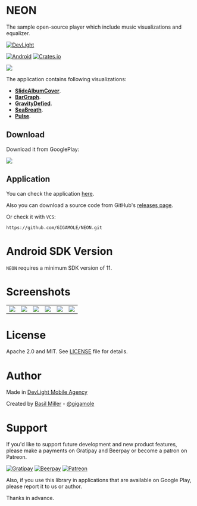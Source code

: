 NEON
====

The sample open-source player which include music visualizations and equalizer.

[![DevLight](https://lh4.googleusercontent.com/-9btnRFp_eVo/V5cfwZsBpMI/AAAAAAAAC4E/s4NGoezKhpAVdVofAoez1QWpzK5Na8_cQCL0B/w147-h20-no/devlight-badge.png)](http://devlight.com.ua)

[![Android](https://img.shields.io/badge/platform-android-brightgreen.svg?style=flat&label=Platform)](https://github.com/DevLight-Mobile-Agency)
[![Crates.io](https://img.shields.io/crates/l/rustc-serialize.svg?maxAge=2592000&label=License)](https://github.com/DevLight-Mobile-Agency/NEON/blob/master/LICENSE.txt)

![](https://lh3.googleusercontent.com/-HSmR77eG8oo/VWOnjDwg_xI/AAAAAAAAAds/1Y2C_LhWiqg/w600-h300-no/Untitled-2.jpg)

The application contains following visualizations:

 - [**SlideAlbumCover**](#cover).
 - [**BarGraph**](#bar).
 - [**GravityDefied**](#gd).
 - [**SeaBreath**](#sea).
 - [**Pulse**](#pulse).

Download
--------

Download it from GooglePlay: 

[![](https://lh6.googleusercontent.com/-WbVmppsrqNo/VWOpBtJGUJI/AAAAAAAAAeA/avPJRKnO6VY/w172-h60-no/gp_ic.png)](https://play.google.com/store/apps/details?id=com.gigamole.neon)

Application
-----------

You can check the application [here](https://github.com/DevLight-Mobile-Agency/NEON/tree/master/app).

Also you can download a source code from GitHub's [releases page](https://github.com/DevLight-Mobile-Agency/NEON/releases).

Or check it with `VCS`:

    https://github.com/GIGAMOLE/NEON.git


Android SDK Version
=========
`NEON` requires a minimum SDK version of 11.

Screenshots
===========

|   	|   	|   	|   	|   	|   	|
|:-:	|:-:	|:-:	|:-:	|:-:	|:-:	|
![](https://lh5.googleusercontent.com/-81Jj6iod734/VWOtd9WJKcI/AAAAAAAAAf8/ecTIdFaGSZg/w320-h451-no/device-2015-05-26-021556.png)|![](https://lh4.googleusercontent.com/-NnWj8T6JAPk/VWOtcgUsQ7I/AAAAAAAAAgM/Mo01DVcQYks/w320-h450-no/device-2015-05-26-021052.png)|![](https://lh5.googleusercontent.com/-2oAKKcpUUJg/VWOtcVYqKlI/AAAAAAAAAfY/OIr3mxp5Obs/w320-h455-no/device-2015-05-26-021132.png)|![](https://lh6.googleusercontent.com/-jhPV6LgQuNo/VWOtcojlayI/AAAAAAAAAfg/yp7EDvw1G60/w320-h456-no/device-2015-05-26-021222.png)|![](https://lh6.googleusercontent.com/-Y1FkYU_20KE/VWOtdCai5-I/AAAAAAAAAgE/BWob1rj8k40/w320-h449-no/device-2015-05-26-021315.png)|![](https://lh5.googleusercontent.com/-y8uDU1tYKNM/VWOtdm6I30I/AAAAAAAAAf0/OndGeFKpP8w/w320-h455-no/device-2015-05-26-021446.png)

License
=======

Apache 2.0 and MIT. See [LICENSE](https://github.com/DevLight-Mobile-Agency/NEON/blob/master/LICENSE.txt) file for details.

Author
=======

Made in [DevLight Mobile Agency](https://github.com/DevLight-Mobile-Agency)

Created by [Basil Miller](https://github.com/GIGAMOLE) - [@gigamole](mailto:gigamole53@gmail.com)

Support
=======

If you'd like to support future development and new product features, please make a payments on Gratipay and Beerpay or become a patron on Patreon.

[![Gratipay](https://img.shields.io/gratipay/user/gigamole.svg?maxAge=2592000)](https://gratipay.com/~GIGAMOLE/)
[![Beerpay](https://beerpay.io/DevLight-Mobile-Agency/NEON/badge.svg?style=flat)](https://beerpay.io/DevLight-Mobile-Agency/NEON)
[![Patreon](https://lh5.googleusercontent.com/-lXI_oKp5724/V58ysdDtxHI/AAAAAAAAC7s/g91W_YT2SM0Q_VaIhDAMmoe-jHPP3ijJwCL0B/w140-h20-no/patreon-badge.png)](https://www.patreon.com/gigamole)

Also, if you use this library in applications that are available on Google Play, please report it to us or author.

Thanks in advance.